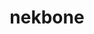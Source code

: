 ---
title: "nekbone"
layout: cache
categories: [package, develop]
meta: {"compilers": ["gcc@11.4.0", "intel-oneapi-compilers@2025.1.0"], "num_specs": 27, "num_specs_by_stack": {"e4s": 15, "e4s-oneapi": 12, "root": 27}, "oss": ["ubuntu22.04"], "platforms": ["linux"], "stacks": ["e4s", "e4s-oneapi", "root"], "targets": ["x86_64_v3"], "versions": ["17.0"]}
spec_details: [{"compiler": "gcc@11.4.0", "hash": "3lzpux5b4jhzpjkjnfuszbydteytulzh", "os": "ubuntu22.04", "platform": "linux", "size": "-", "stacks": ["e4s", "root"], "target": "x86_64_v3", "variants": ["build_system=generic", "+mpi"], "versions": ["17.0"]}, {"compiler": "intel-oneapi-compilers@2025.1.0", "hash": "4rwdrmc3jx77sh3p55upce23hesi4h4v", "os": "ubuntu22.04", "platform": "linux", "size": "-", "stacks": ["e4s-oneapi", "root"], "target": "x86_64_v3", "variants": ["build_system=generic", "+mpi"], "versions": ["17.0"]}, {"compiler": "gcc@11.4.0", "hash": "5345xsazfdnqcp3q7liruxcgf2kp7evz", "os": "ubuntu22.04", "platform": "linux", "size": "-", "stacks": ["e4s", "root"], "target": "x86_64_v3", "variants": ["build_system=generic", "+mpi"], "versions": ["17.0"]}, {"compiler": "gcc@11.4.0", "hash": "6acrlekzz24oxkw3dfd3ich77zf3oy4v", "os": "ubuntu22.04", "platform": "linux", "size": "-", "stacks": ["e4s", "root"], "target": "x86_64_v3", "variants": ["build_system=generic", "+mpi"], "versions": ["17.0"]}, {"compiler": "intel-oneapi-compilers@2025.1.0", "hash": "6c355gzbcigkxuahwee2o5aohcwyqkti", "os": "ubuntu22.04", "platform": "linux", "size": "-", "stacks": ["e4s-oneapi", "root"], "target": "x86_64_v3", "variants": ["build_system=generic", "+mpi"], "versions": ["17.0"]}, {"compiler": "gcc@11.4.0", "hash": "772yikzibrstiinemiqqsmcqv5mtxyz5", "os": "ubuntu22.04", "platform": "linux", "size": "-", "stacks": ["e4s", "root"], "target": "x86_64_v3", "variants": ["build_system=generic", "+mpi"], "versions": ["17.0"]}, {"compiler": "gcc@11.4.0", "hash": "bh3cgo3nycxgddckpr4u5wtmi5hst22k", "os": "ubuntu22.04", "platform": "linux", "size": "-", "stacks": ["e4s", "root"], "target": "x86_64_v3", "variants": ["build_system=generic", "+mpi"], "versions": ["17.0"]}, {"compiler": "intel-oneapi-compilers@2025.1.0", "hash": "cdp6izxtxt3s2ummtjpdpwyqqivetevo", "os": "ubuntu22.04", "platform": "linux", "size": "-", "stacks": ["e4s-oneapi", "root"], "target": "x86_64_v3", "variants": ["build_system=generic", "+mpi"], "versions": ["17.0"]}, {"compiler": "gcc@11.4.0", "hash": "cr7pwdaprdfkmcwgdfxneaoa3quylh6e", "os": "ubuntu22.04", "platform": "linux", "size": "-", "stacks": ["e4s", "root"], "target": "x86_64_v3", "variants": ["build_system=generic", "+mpi"], "versions": ["17.0"]}, {"compiler": "gcc@11.4.0", "hash": "ebrtkeovamqwibkfp2fv5ptsg6bqorcb", "os": "ubuntu22.04", "platform": "linux", "size": "-", "stacks": ["e4s", "root"], "target": "x86_64_v3", "variants": ["build_system=generic", "+mpi"], "versions": ["17.0"]}, {"compiler": "intel-oneapi-compilers@2025.1.0", "hash": "ft4lb5pos2s5xb3hu35xyowof6kvlxbi", "os": "ubuntu22.04", "platform": "linux", "size": "-", "stacks": ["e4s-oneapi", "root"], "target": "x86_64_v3", "variants": ["build_system=generic", "+mpi"], "versions": ["17.0"]}, {"compiler": "gcc@11.4.0", "hash": "hkc7ddrpcguudbdogqecbgxkhbtzupqb", "os": "ubuntu22.04", "platform": "linux", "size": "-", "stacks": ["e4s", "root"], "target": "x86_64_v3", "variants": ["build_system=generic", "+mpi"], "versions": ["17.0"]}, {"compiler": "intel-oneapi-compilers@2025.1.0", "hash": "ifafzl5cv4cawdlgs7lf5k3xrzkoca7c", "os": "ubuntu22.04", "platform": "linux", "size": "-", "stacks": ["e4s-oneapi", "root"], "target": "x86_64_v3", "variants": ["build_system=generic", "+mpi"], "versions": ["17.0"]}, {"compiler": "gcc@11.4.0", "hash": "iuoybnpyx6ojmgqbxk3dr5bmlyxhpjys", "os": "ubuntu22.04", "platform": "linux", "size": "-", "stacks": ["e4s", "root"], "target": "x86_64_v3", "variants": ["build_system=generic", "+mpi"], "versions": ["17.0"]}, {"compiler": "intel-oneapi-compilers@2025.1.0", "hash": "jrxmt4traqvfi2ccl5me6nkq6hjj23qu", "os": "ubuntu22.04", "platform": "linux", "size": "-", "stacks": ["e4s-oneapi", "root"], "target": "x86_64_v3", "variants": ["build_system=generic", "+mpi"], "versions": ["17.0"]}, {"compiler": "intel-oneapi-compilers@2025.1.0", "hash": "knjidyoqfzmcnhm74lw4syhortwksnve", "os": "ubuntu22.04", "platform": "linux", "size": "-", "stacks": ["e4s-oneapi", "root"], "target": "x86_64_v3", "variants": ["build_system=generic", "+mpi"], "versions": ["17.0"]}, {"compiler": "gcc@11.4.0", "hash": "mqh2ys6kdjzca3zkzi7hvjms3k347gyp", "os": "ubuntu22.04", "platform": "linux", "size": "-", "stacks": ["e4s", "root"], "target": "x86_64_v3", "variants": ["build_system=generic", "+mpi"], "versions": ["17.0"]}, {"compiler": "intel-oneapi-compilers@2025.1.0", "hash": "nmaqvbq3kx6fdkiqkzadjjmii4kkzqjm", "os": "ubuntu22.04", "platform": "linux", "size": "-", "stacks": ["e4s-oneapi", "root"], "target": "x86_64_v3", "variants": ["build_system=generic", "+mpi"], "versions": ["17.0"]}, {"compiler": "intel-oneapi-compilers@2025.1.0", "hash": "o3zivffdnb523m5brjdgijjzgoc2ci2e", "os": "ubuntu22.04", "platform": "linux", "size": "-", "stacks": ["e4s-oneapi", "root"], "target": "x86_64_v3", "variants": ["build_system=generic", "+mpi"], "versions": ["17.0"]}, {"compiler": "gcc@11.4.0", "hash": "p6jfxamomnne2kenqpcpnvwndgbux63m", "os": "ubuntu22.04", "platform": "linux", "size": "-", "stacks": ["e4s", "root"], "target": "x86_64_v3", "variants": ["build_system=generic", "+mpi"], "versions": ["17.0"]}, {"compiler": "gcc@11.4.0", "hash": "pins4rcdycxg55fflinzmv4egabk5xbo", "os": "ubuntu22.04", "platform": "linux", "size": "-", "stacks": ["e4s", "root"], "target": "x86_64_v3", "variants": ["build_system=generic", "+mpi"], "versions": ["17.0"]}, {"compiler": "gcc@11.4.0", "hash": "qxihyraoeq3ac5udm56l4cnwjdtydkbo", "os": "ubuntu22.04", "platform": "linux", "size": "-", "stacks": ["e4s", "root"], "target": "x86_64_v3", "variants": ["build_system=generic", "+mpi"], "versions": ["17.0"]}, {"compiler": "intel-oneapi-compilers@2025.1.0", "hash": "trhlr63mkhwpd3unwhtqox5bpqghlxls", "os": "ubuntu22.04", "platform": "linux", "size": "-", "stacks": ["e4s-oneapi", "root"], "target": "x86_64_v3", "variants": ["build_system=generic", "+mpi"], "versions": ["17.0"]}, {"compiler": "intel-oneapi-compilers@2025.1.0", "hash": "whpw5w2lg42zm5ct5xc2gygk53pcjx65", "os": "ubuntu22.04", "platform": "linux", "size": "-", "stacks": ["e4s-oneapi", "root"], "target": "x86_64_v3", "variants": ["build_system=generic", "+mpi"], "versions": ["17.0"]}, {"compiler": "intel-oneapi-compilers@2025.1.0", "hash": "wudh7u3x5mh6ffog6bchpgshvdya46yy", "os": "ubuntu22.04", "platform": "linux", "size": "-", "stacks": ["e4s-oneapi", "root"], "target": "x86_64_v3", "variants": ["build_system=generic", "+mpi"], "versions": ["17.0"]}, {"compiler": "gcc@11.4.0", "hash": "xcu6endojd5opvfcb6np23dvdh3ubm52", "os": "ubuntu22.04", "platform": "linux", "size": "-", "stacks": ["e4s", "root"], "target": "x86_64_v3", "variants": ["build_system=generic", "+mpi"], "versions": ["17.0"]}, {"compiler": "gcc@11.4.0", "hash": "zdlovk6x42eu4a3avgugjmyxrfircncb", "os": "ubuntu22.04", "platform": "linux", "size": "-", "stacks": ["e4s", "root"], "target": "x86_64_v3", "variants": ["build_system=generic", "+mpi"], "versions": ["17.0"]}]
---